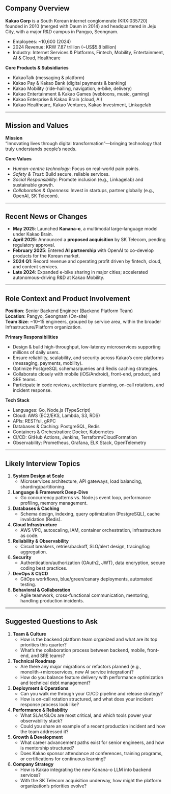 ## Company Overview
**Kakao Corp** is a South Korean internet conglomerate (KRX:035720) founded in 2010 (merged with Daum in 2014) and headquartered in Jeju City, with a major R&D campus in Pangyo, Seongnam.  
- Employees: ~10,600 (2024)  
- 2024 Revenue: KRW 7.87 trillion (~US$5.8 billion)  
- Industry: Internet Services & Platforms, Fintech, Mobility, Entertainment, AI & Cloud, Healthcare  

**Core Products & Subsidiaries**  
- KakaoTalk (messaging & platform)  
- Kakao Pay & Kakao Bank (digital payments & banking)  
- Kakao Mobility (ride-hailing, navigation, e-bike, delivery)  
- Kakao Entertainment & Kakao Games (webtoons, music, gaming)  
- Kakao Enterprise & Kakao Brain (cloud, AI)  
- Kakao Healthcare, Kakao Ventures, Kakao Investment, Linkagelab  

---

## Mission and Values
**Mission**  
“Innovating lives through digital transformation”—bringing technology that truly understands people’s needs.  

**Core Values**  
- *Human-centric technology*: Focus on real-world pain points.  
- *Safety & Trust*: Build secure, reliable services.  
- *Social Responsibility*: Promote inclusion (e.g., Linkagelab) and sustainable growth.  
- *Collaboration & Openness*: Invest in startups, partner globally (e.g., OpenAI, SK Telecom).  

---

## Recent News or Changes
- **May 2025**: Launched **Kanana-o**, a multimodal large-language model under Kakao Brain.  
- **April 2025**: Announced a **proposed acquisition** by SK Telecom, pending regulatory approval.  
- **February 2025**: Entered **AI partnership** with OpenAI to co-develop products for the Korean market.  
- **2024 Q1**: Record revenue and operating profit driven by fintech, cloud, and content services.  
- **Late 2024**: Expanded e-bike sharing in major cities; accelerated autonomous-driving R&D at Kakao Mobility.  

---

## Role Context and Product Involvement
**Position**: Senior Backend Engineer (Backend Platform Team)  
**Location**: Pangyo, Seongnam (On-site)  
**Team Size**: ~10–15 engineers, grouped by service area, within the broader Infrastructure/Platform organization.

**Primary Responsibilities**  
- Design & build high-throughput, low-latency microservices supporting millions of daily users.  
- Ensure reliability, scalability, and security across Kakao’s core platforms (messaging, payments, mobility).  
- Optimize PostgreSQL schemas/queries and Redis caching strategies.  
- Collaborate closely with mobile (iOS/Android), front-end, product, and SRE teams.  
- Participate in code reviews, architecture planning, on-call rotations, and incident response.  

**Tech Stack**  
- Languages: Go, Node.js (TypeScript)  
- Cloud: AWS (EC2/EKS, Lambda, S3, RDS)  
- APIs: RESTful, gRPC  
- Databases & Caching: PostgreSQL, Redis  
- Containers & Orchestration: Docker, Kubernetes  
- CI/CD: GitHub Actions, Jenkins, Terraform/CloudFormation  
- Observability: Prometheus, Grafana, ELK Stack, OpenTelemetry  

---

## Likely Interview Topics
1. **System Design at Scale**  
   - Microservices architecture, API gateways, load balancing, sharding/partitioning.  
2. **Language & Framework Deep-Dive**  
   - Go concurrency patterns vs. Node.js event loop, performance profiling, memory management.  
3. **Databases & Caching**  
   - Schema design, indexing, query optimization (PostgreSQL), cache invalidation (Redis).  
4. **Cloud Infrastructure**  
   - AWS VPC, autoscaling, IAM, container orchestration, infrastructure as code.  
5. **Reliability & Observability**  
   - Circuit breakers, retries/backoff, SLO/alert design, tracing/log aggregation.  
6. **Security**  
   - Authentication/authorization (OAuth2, JWT), data encryption, secure coding best practices.  
7. **DevOps & CI/CD**  
   - GitOps workflows, blue/green/canary deployments, automated testing.  
8. **Behavioral & Collaboration**  
   - Agile teamwork, cross-functional communication, mentoring, handling production incidents.  

---

## Suggested Questions to Ask
1. **Team & Culture**  
   - How is the backend platform team organized and what are its top priorities this quarter?  
   - What’s the collaboration process between backend, mobile, front-end, and SRE teams?  
2. **Technical Roadmap**  
   - Are there any major migrations or refactors planned (e.g., monolith→microservices, new AI service integration)?  
   - How do you balance feature delivery with performance optimization and technical debt management?  
3. **Deployment & Operations**  
   - Can you walk me through your CI/CD pipeline and release strategy?  
   - How is on-call rotation structured, and what does your incident response process look like?  
4. **Performance & Reliability**  
   - What SLAs/SLOs are most critical, and which tools power your observability stack?  
   - Could you share an example of a recent production incident and how the team addressed it?  
5. **Growth & Development**  
   - What career advancement paths exist for senior engineers, and how is mentorship structured?  
   - Does Kakao sponsor attendance at conferences, training programs, or certifications for continuous learning?  
6. **Company Strategy**  
   - How is Kakao integrating the new Kanana-o LLM into backend services?  
   - With the SK Telecom acquisition underway, how might the platform organization’s priorities evolve?